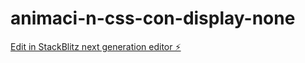 # animaci-n-css-con-display-none

[Edit in StackBlitz next generation editor ⚡️](https://stackblitz.com/~/github.com/MarioCamayo/animaci-n-css-con-display-none)